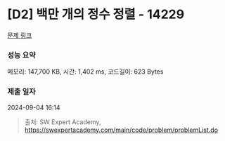 # [D2] 백만 개의 정수 정렬 - 14229 

[문제 링크](https://swexpertacademy.com/main/code/problem/problemDetail.do?contestProbId=AX_Y-4T6-yoDFAVy) 

### 성능 요약

메모리: 147,700 KB, 시간: 1,402 ms, 코드길이: 623 Bytes

### 제출 일자

2024-09-04 16:14



> 출처: SW Expert Academy, https://swexpertacademy.com/main/code/problem/problemList.do